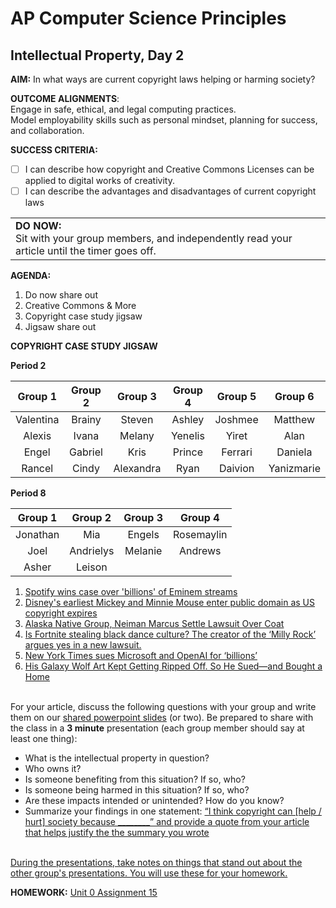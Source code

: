 # AP Computer Science Principles

## Intellectual Property, Day 2

**AIM:** In what ways are current copyright laws helping or harming society?

**OUTCOME ALIGNMENTS**: 
<br> Engage in safe, ethical, and legal computing practices.
<br> Model employability skills such as personal mindset, planning for success, and collaboration.

**SUCCESS CRITERIA:**
- [ ] I can describe how copyright and Creative Commons Licenses can be applied to digital works of creativity.
- [ ] I can describe the advantages and disadvantages of current copyright laws

<table>
  <tr>
    <td><b>DO NOW:</b>
      <br> Sit with your group members, and independently read your article until the timer goes off.
    </td>
    </tr>
</table>

**AGENDA:**

1. Do now share out
2. Creative Commons & More
3. Copyright case study jigsaw
4. Jigsaw share out

**COPYRIGHT CASE STUDY JIGSAW**

**Period 2**

|Group 1|Group 2|Group 3|Group 4|Group 5|Group 6|
|:---:|:---:|:---:|:---:|:---:|:---:|
|Valentina|Brainy|Steven|Ashley|Joshmee|Matthew|
|Alexis|Ivana|Melany|Yenelis|Yiret|Alan|
|Engel|Gabriel|Kris|Prince|Ferrari|Daniela|
|Rancel|Cindy|Alexandra|Ryan|Daivion|Yanizmarie|

**Period 8**

|Group 1|Group 2|Group 3|Group 4|
|:---:|:---:|:---:|:---:|
|Jonathan|Mia|Engels|Rosemaylin|
|Joel|Andrielys|Melanie|Andrews|
|Asher|Leison|


1. [Spotify wins case over 'billions' of Eminem streams](https://www.bbc.com/news/articles/cewlqppepjyo)
2. [Disney's earliest Mickey and Minnie Mouse enter public domain as US copyright expires](https://www.bbc.com/news/entertainment-arts-67833411)
3. [Alaska Native Group, Neiman Marcus Settle Lawsuit Over Coat](https://www.usnews.com/news/business/articles/2021-03-05/alaska-native-group-neiman-marcus-settle-lawsuit-over-coat)   
4. [Is Fortnite stealing black dance culture? The creator of the ‘Milly Rock’ argues yes in a new lawsuit.](https://drive.google.com/file/d/1RshIPOF9Sm9AYPLehNouZus4rkRDWX-7/view)
5. [New York Times sues Microsoft and OpenAI for ‘billions’](https://www.bbc.com/news/technology-67826601)
6. [His Galaxy Wolf Art Kept Getting Ripped Off. So He Sued—and Bought a Home](https://www.wired.com/story/how-one-man-bought-a-home-by-suing-people-who-stole-his-galaxy-wolf-art/)
   
<br>For your article, discuss the following questions with your group and write them on our [shared powerpoint slides](https://nycdoe-my.sharepoint.com/:p:/r/personal/krobles6_schools_nyc_gov/Documents/Presentation.pptx?d=w63efca4309204a1290ec6edd4ad6919d&csf=1&web=1&e=4Xmuxv) (or two). Be prepared to share with the class in a <b>3 minute</b> presentation (each group member should say at least one thing):
- What is the intellectual property in question?
- Who owns it?
- Is someone benefiting from this situation? If so, who?
- Is someone being harmed in this situation? If so, who?
- Are these impacts intended or unintended? How do you know?
- Summarize your findings in one statement: <ins>“I think copyright can [help / hurt] society because ________” and provide a quote from your article that helps justify the the summary you wrote</ins>

<br><ins>During the presentations, take notes on things that stand out about the other group's presentations. You will use these for your homework.</ins>

**HOMEWORK:**
[Unit 0 Assignment 15](https://github.com/MrJSwotinsky/AP_Computer_Science_Principles/blob/main/Unit_0_Digital_Information/Daily_Assignments/Unit_0_Assignment_15_Due_Fri_Sept_27_Intellectual_Property_Reflection.md)
